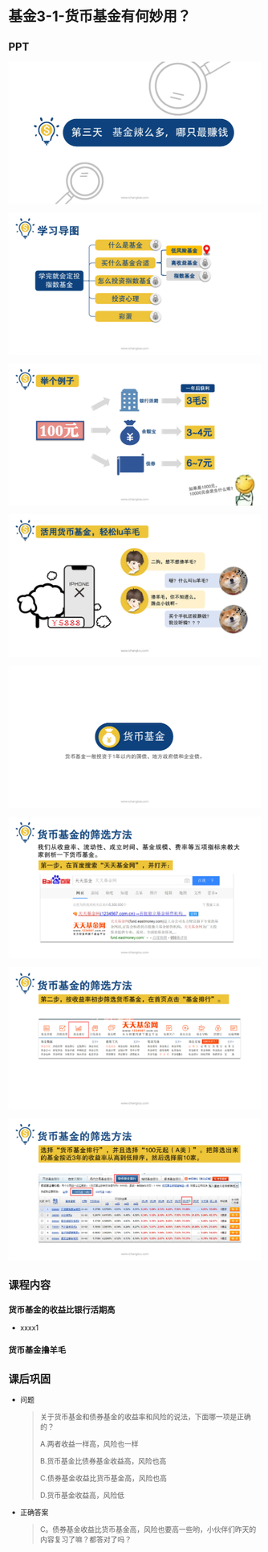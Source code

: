 # 基金3-1-货币基金有何妙用？

## PPT

![课程ppt](assets/3-1-1.jpeg)

![课程ppt](assets/3-1-2.jpeg)

![课程ppt](assets/3-1-3.jpeg)

![课程ppt](assets/3-1-4.jpeg)

![课程ppt](assets/3-1-5.jpeg)

![课程ppt](assets/3-1-6.jpeg)

![课程ppt](assets/3-1-7.jpeg)

![课程ppt](assets/3-1-8.jpeg)

## 课程内容

### 货币基金的收益比银行活期高

- xxxx1

  > 

### 货币基金撸羊毛

## 课后巩固

- 问题

  > 关于货币基金和债券基金的收益率和风险的说法，下面哪一项是正确的？
  >
  > A.两者收益一样高，风险也一样
  >
  > B.货币基金比债券基金收益高，风险也高
  >
  > C.债券基金收益比货币基金高，风险也高
  >
  > D.货币基金收益高，风险低

- 正确答案

  > C。债券基金收益比货币基金高，风险也要高一些哟，小伙伴们昨天的内容复习了嘛？都答对了吗？